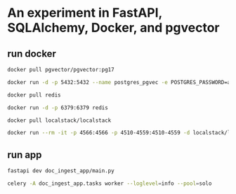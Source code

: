 # An experiment in FastAPI, SQLAlchemy, Docker, and pgvector

## run docker

```bash
docker pull pgvector/pgvector:pg17

docker run -d -p 5432:5432 --name postgres_pgvec -e POSTGRES_PASSWORD=admin pgvector/pgvector:pg17

docker pull redis 

docker run -d -p 6379:6379 redis  

docker pull localstack/localstack

docker run --rm -it -p 4566:4566 -p 4510-4559:4510-4559 -d localstack/localstack
```

## run app

```bash
fastapi dev doc_ingest_app/main.py     

celery -A doc_ingest_app.tasks worker --loglevel=info --pool=solo

```

